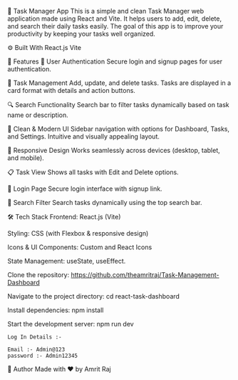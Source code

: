 📝 Task Manager App
This is a simple and clean Task Manager web application made using React and Vite. It helps users to add, edit, delete, and search their daily tasks easily. The goal of this app is to improve your productivity by keeping your tasks well organized.

⚙️ Built With
    React.js
    Vite

🚀 Features
🔐 User Authentication
Secure login and signup pages for user authentication.

🧾 Task Management
Add, update, and delete tasks. Tasks are displayed in a card format with details and action buttons.

🔍 Search Functionality
Search bar to filter tasks dynamically based on task name or description.

🌙 Clean & Modern UI
Sidebar navigation with options for Dashboard, Tasks, and Settings. Intuitive and visually appealing layout.

📱 Responsive Design
Works seamlessly across devices (desktop, tablet, and mobile).


📋 Task View
Shows all tasks with Edit and Delete options.

🔐 Login Page
Secure login interface with signup link.

🔎 Search Filter
Search tasks dynamically using the top search bar.

🛠️ Tech Stack
Frontend: React.js (Vite)

Styling: CSS (with Flexbox & responsive design)

Icons & UI Components: Custom and React Icons

State Management: useState, useEffect.



Clone the repository:
  https://github.com/theamritraj/Task-Management-Dashboard


Navigate to the project directory:
    cd react-task-dashboard

Install dependencies:
    npm install


Start the development server:
    npm run dev




    Log In Details :-

    Email :- Admin@123
    password :- Admin12345



🙌 Author
    Made with ❤️ by Amrit Raj



